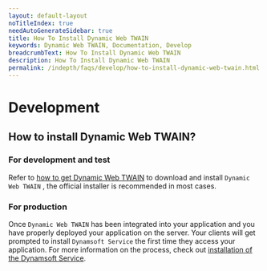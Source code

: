 ```yaml
---
layout: default-layout
noTitleIndex: true
needAutoGenerateSidebar: true
title: How To Install Dynamic Web TWAIN
keywords: Dynamic Web TWAIN, Documentation, Develop
breadcrumbText: How To Install Dynamic Web TWAIN
description: How To Install Dynamic Web TWAIN
permalink: /indepth/faqs/develop/how-to-install-dynamic-web-twain.html
---
```


# Development

## How to install Dynamic Web TWAIN? 

### For development and test

Refer to [how to get Dynamic Web TWAIN]({{site.about}}resources.html#how-to-get-dwt) to download and install `Dynamic Web TWAIN` , the official installer is recommended in most cases.

### For production

Once `Dynamic Web TWAIN` has been integrated into your application and you have properly deployed your application on the server. Your clients will get prompted to install `Dynamsoft Service` the first time they access your application. For more information on the process, check out [installation of the Dynamsoft Service]({{site.indepth}}features/initialize.html#installation-of-the-dynamsoft-service).
